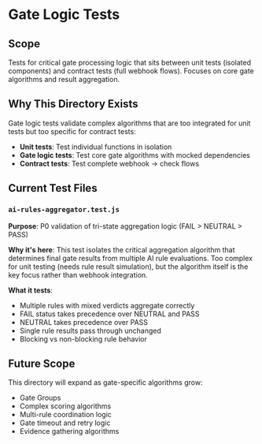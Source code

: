# Gate Logic Tests

## Scope
Tests for critical gate processing logic that sits between unit tests (isolated components) and contract tests (full webhook flows). Focuses on core gate algorithms and result aggregation.

## Why This Directory Exists
Gate logic tests validate complex algorithms that are too integrated for unit tests but too specific for contract tests:
- **Unit tests**: Test individual functions in isolation
- **Gate logic tests**: Test core gate algorithms with mocked dependencies  
- **Contract tests**: Test complete webhook → check flows

## Current Test Files

### `ai-rules-aggregator.test.js`
**Purpose**: P0 validation of tri-state aggregation logic (FAIL > NEUTRAL > PASS)

**Why it's here**: This test isolates the critical aggregation algorithm that determines final gate results from multiple AI rule evaluations. Too complex for unit testing (needs rule result simulation), but the algorithm itself is the key focus rather than webhook integration.

**What it tests**:
- Multiple rules with mixed verdicts aggregate correctly
- FAIL status takes precedence over NEUTRAL and PASS
- NEUTRAL takes precedence over PASS  
- Single rule results pass through unchanged
- Blocking vs non-blocking rule behavior

## Future Scope
This directory will expand as gate-specific algorithms grow:
- Gate Groups
- Complex scoring algorithms
- Multi-rule coordination logic
- Gate timeout and retry logic
- Evidence gathering algorithms